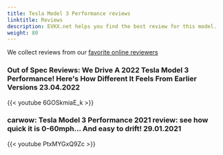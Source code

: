 ```yaml
---
title: Tesla Model 3 Performance reviews
linktitle: Reviews
description: EVKX.net helps you find the best review for this model. 
weight: 80
---
```

We collect reviews from our [favorite online reviewers](/guides/evreviewers/)

### Out of Spec Reviews: We Drive A 2022 Tesla Model 3 Performance! Here's How Different It Feels From Earlier Versions 23.04.2022

{{< youtube 6GOSkmiaE_k >}}

### carwow: Tesla Model 3 Performance 2021 review: see how quick it is 0-60mph... And easy to drift! 29.01.2021

{{< youtube PtxMYGxQ9Zc >}}

